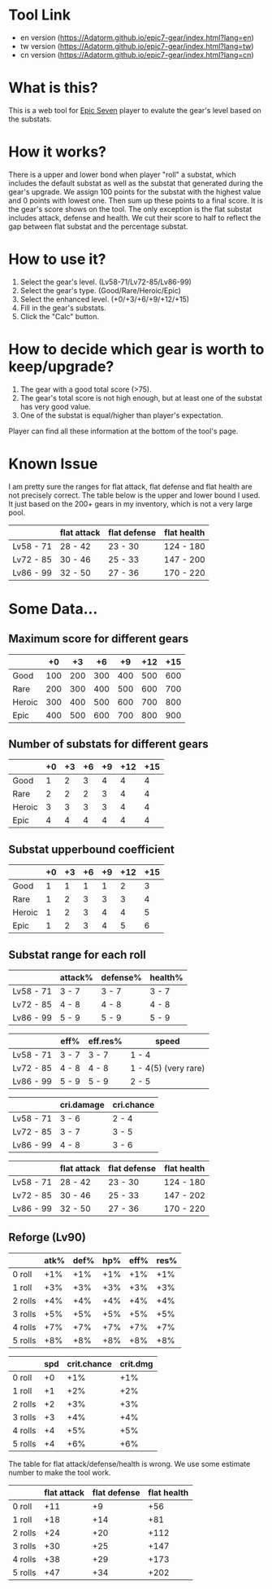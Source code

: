 # Tool Link

+ en version (https://Adatorm.github.io/epic7-gear/index.html?lang=en)
+ tw version (https://Adatorm.github.io/epic7-gear/index.html?lang=tw)
+ cn version (https://Adatorm.github.io/epic7-gear/index.html?lang=cn)

# What is this?

This is a web tool for [Epic Seven](https://epic7.smilegatemegaport.com/world) player to evalute the gear's level based on the substats.

# How it works?

There is a upper and lower bond when player "roll" a substat, which includes the default substat as well as the substat that generated during the gear's upgrade. We assign 100 points for the substat with the highest value and 0 points with lowest one. Then sum up these points to a final score. It is the gear's score shows on the tool.
The only exception is the flat substat includes attack, defense and health. We cut their score to half to reflect the gap between flat substat and the percentage substat. 

# How to use it?

1. Select the gear's level. (Lv58-71/Lv72-85/Lv86-99)
2. Select the gear's type. (Good/Rare/Heroic/Epic)
3. Select the enhanced level. (+0/+3/+6/+9/+12/+15)
4. Fill in the gear's substats.
5. Click the "Calc" button.

# How to decide which gear is worth to keep/upgrade?

1. The gear with a good total score (>75).
2. The gear's total score is not high enough, but at least one of the substat has very good value.
3. One of the substat is equal/higher than player's expectation.

Player can find all these information at the bottom of the tool's page.

# Known Issue

I am pretty sure the ranges for flat attack, flat defense and flat health are not precisely correct. The table below is the upper and lower bound I used. It just based on the 200+ gears in my inventory, which is not a very large pool.

|         |flat attack|flat defense|flat health|
|---------|-----------|------------|-----------|
|Lv58 - 71|28 - 42    |23 - 30     |124 - 180  |
|Lv72 - 85|30 - 46    |25 - 33     |147 - 200  |
|Lv86 - 99|32 - 50    |27 - 36     |170 - 220  |

# Some Data...

## Maximum score for different gears

|      |+0 |+3 |+6 |+9 |+12|+15|
|------|---|---|---|---|---|---|
|Good  |100|200|300|400|500|600|
|Rare  |200|300|400|500|600|700|
|Heroic|300|400|500|600|700|800|
|Epic  |400|500|600|700|800|900|

## Number of substats for different gears

|      |+0 |+3 |+6 |+9 |+12|+15|
|------|---|---|---|---|---|---|
|Good  |1  |2  |3  |4  |4  |4  |
|Rare  |2  |2  |2  |3  |4  |4  |
|Heroic|3  |3  |3  |3  |4  |4  |
|Epic  |4  |4  |4  |4  |4  |4  |

## Substat upperbound coefficient

|      |+0 |+3 |+6 |+9 |+12|+15|
|------|---|---|---|---|---|---|
|Good  |1  |1  |1  |1  |2  |3  |
|Rare  |1  |2  |3  |3  |3  |4  |
|Heroic|1  |2  |3  |4  |4  |5  |
|Epic  |1  |2  |3  |4  |5  |6  |

## Substat range for each roll

|         |attack%|defense%|health%|
|---------|-------|--------|-------|
|Lv58 - 71|3 - 7  |3 - 7   |3 - 7  |
|Lv72 - 85|4 - 8  |4 - 8   |4 - 8  |
|Lv86 - 99|5 - 9  |5 - 9   |5 - 9  |

|         |eff%   |eff.res%|speed  |
|---------|-------|--------|-------|
|Lv58 - 71|3 - 7  |3 - 7   |1 - 4  |
|Lv72 - 85|4 - 8  |4 - 8   |1 - 4(5) (very rare)|
|Lv86 - 99|5 - 9  |5 - 9   |2 - 5  |

|         |cri.damage|cri.chance|
|---------|----------|----------|
|Lv58 - 71|3 - 6     |2 - 4     |
|Lv72 - 85|3 - 7     |3 - 5     |
|Lv86 - 99|4 - 8     |3 - 6     |

|         |flat attack|flat defense|flat health|
|---------|-----------|------------|-----------|
|Lv58 - 71|28 - 42    |23 - 30     |124 - 180  |
|Lv72 - 85|30 - 46    |25 - 33     |147 - 202  |
|Lv86 - 99|32 - 50    |27 - 36     |170 - 220  |

## Reforge (Lv90)

|       |atk%|def%|hp% |eff%|res%|
|-------|----|----|----|----|----|
|0 roll |+1% |+1% |+1% |+1% |+1% |
|1 roll |+3% |+3% |+3% |+3% |+3% | 
|2 rolls|+4% |+4% |+4% |+4% |+4% |
|3 rolls|+5% |+5% |+5% |+5% |+5% |
|4 rolls|+7% |+7% |+7% |+7% |+7% |
|5 rolls|+8% |+8% |+8% |+8% |+8% |

|       |spd|crit.chance|crit.dmg|
|-------|---|-----------|--------|
|0 roll |+0 |+1%        |+1%     |
|1 roll |+1 |+2%        |+2%     |  
|2 rolls|+2 |+3%        |+3%     |
|3 rolls|+3 |+4%        |+4%     |
|4 rolls|+4 |+5%        |+5%     |  
|5 rolls|+4 |+6%        |+6%     |

The table for flat attack/defense/health is wrong. We use some estimate number to make the tool work.

|       |flat attack|flat defense|flat health|
|-------|-----------|------------|-----------|
|0 roll |+11        |+9          |+56        |
|1 roll |+18        |+14         |+81        |
|2 rolls|+24        |+20         |+112       |
|3 rolls|+30        |+25         |+147       |
|4 rolls|+38        |+29         |+173       |
|5 rolls|+47        |+34         |+202       |
